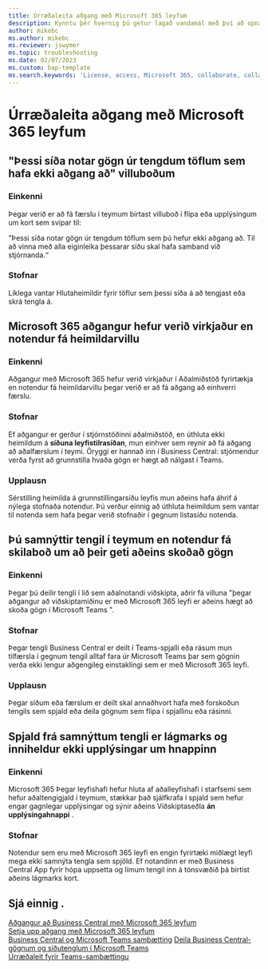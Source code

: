 ```yaml
---
title: Úrræðaleita aðgang með Microsoft 365 leyfum
description: Kynntu þér hvernig þú getur lagað vandamál með því að opna Business Central með aðeins Microsoft 365 leyfi.
author: mikebc
ms.author: mikebc
ms.reviewer: jswymer
ms.topic: troubleshooting
ms.date: 02/07/2023
ms.custom: bap-template
ms.search.keywords: 'License, access, Microsoft 365, collaborate, collaboration, Teams, Microsoft Teams'
---
```


# <a name="troubleshoot-access-with-microsoft--licenses" />Úrræðaleita aðgang með Microsoft 365 leyfum

## <a name="this-page-uses-data-from-related-tables-that-you-do-not-have-access-to-error-message" />"Þessi síða notar gögn úr tengdum töflum sem hafa ekki aðgang að" villuboðum

### <a name="symptoms" />Einkenni

Þegar verið er að fá færslu í teymum birtast villuboð í flipa eða upplýsingum um kort sem svipar til:

"Þessi síða notar gögn úr tengdum töflum sem þú hefur ekki aðgang að. Til að vinna með alla eiginleika þessarar síðu skal hafa samband við stjórnanda.“

### <a name="cause" />Stofnar

Líklega vantar Hlutaheimildir fyrir töflur sem þessi síða á að tengjast eða skrá tengla á.

## <a name="microsoft--access-has-been-enabled-but-users-get-a-permission-error" />Microsoft 365 aðgangur hefur verið virkjaður en notendur fá heimildarvillu

### <a name="symptoms" />Einkenni

Aðgangur með  Microsoft 365  hefur verið virkjaður í Aðalmiðstöð fyrirtækja en notendur fá heimildarvillu þegar verið er að fá aðgang að einhverri færslu.

### <a name="cause" />Stofnar

Ef aðgangur er gerður í stjórnstöðinni aðalmiðstöð, en úthluta ekki heimildum á  **síðuna leyfistilrasíðan**, mun einhver sem reynir að fá aðgang að aðalfærslum í teymi. Öryggi er hannað inn í Business Central: stjórnendur verða fyrst að grunnstilla hvaða gögn er hægt að nálgast í Teams. 

### <a name="resolution" />Upplausn

Sérstilling heimilda á grunnstillingarsíðu leyfis mun aðeins hafa áhrif á nýlega stofnaða notendur. Þú verður einnig að úthluta heimildum sem vantar til notenda sem hafa þegar verið stofnaðir í gegnum listasíðu notenda. 

## <a name="you-shared-a-link-in-teams-but-users-get-a-message-that-they-can-only-view-data" />Þú samnýttir tengil í teymum en notendur fá skilaboð um að þeir geti aðeins skoðað gögn

### <a name="symptoms" />Einkenni

Þegar þú deilir tengli í lið sem aðalnotandi viðskipta, aðrir fá villuna "þegar aðgangur að viðskiptamiðinu er með  Microsoft 365  leyfi er aðeins hægt að skoða gögn í  Microsoft Teams ".

### <a name="cause" />Stofnar

Þegar tengli Business Central er deilt í Teams-spjalli eða rásum mun tilfærsla í gegnum tengil alltaf fara úr Microsoft Teams þar sem gögnin verða ekki lengur aðgengileg einstaklingi sem er með Microsoft 365 leyfi.

### <a name="resolution" />Upplausn

Þegar síðum eða færslum er deilt skal annaðhvort hafa með forskoðun tengils sem spjald eða deila gögnum sem flipa í spjallinu eða rásinni.

## <a name="card-from-shared-link-is-minimal-and-doesnt-include-details-button" />Spjald frá samnýttum tengli er lágmarks og inniheldur ekki upplýsingar um hnappinn

### <a name="symptoms" />Einkenni

 Microsoft 365 Þegar leyfishafi hefur hluta af aðalleyfishafi í starfsemi sem hefur aðaltengigjald í teymum, stækkar það sjálfkrafa í spjald sem hefur engar gagnlegar upplýsingar og sýnir aðeins Viðskiptaseðla  **án upplýsingahnappi** .

### <a name="cause" />Stofnar

Notendur sem eru með  Microsoft 365  leyfi en engin fyrirtæki miðlægt leyfi mega ekki samnýta tengla sem spjöld. Ef notandinn er með Business Central App fyrir hópa uppsetta og límum tengil inn á tónsvæðið þá birtist aðeins lágmarks kort. 

## <a name="see-also" />Sjá einnig .

[Aðgangur að Business Central með Microsoft 365 leyfum](admin-access-with-m365-license.md#minimum-requirements)  
[Setja upp aðgang með Microsoft 365 leyfum](admin-access-with-m365-license-setup.md)  
[Business Central og Microsoft Teams samþætting](across-teams-overview.md)
[Deila Business Central-gögnum og síðutenglum í Microsoft Teams](across-working-with-teams.md)  
[Úrræðaleit fyrir Teams-samþættingu](admin-teams-troubleshooting.md)  
